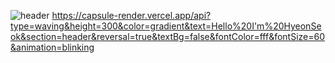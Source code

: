![header](https://capsule-render.vercel.app/api?type=waving&color=auto&height=300&section=header&text=Hello%20I'm%20HyeonSeok&fontSize=55)
https://capsule-render.vercel.app/api?type=waving&height=300&color=gradient&text=Hello%20I'm%20HyeonSeok&section=header&reversal=true&textBg=false&fontColor=fff&fontSize=60&animation=blinking
